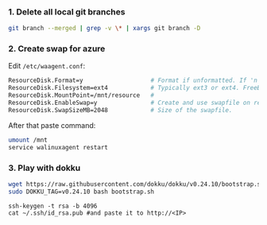 ### 1. Delete all local git branches

```bash
git branch --merged | grep -v \* | xargs git branch -D 
```

### 2. Create swap for azure

Edit `/etc/waagent.conf`: 
```bash
ResourceDisk.Format=y                   # Format if unformatted. If 'n', resour$
ResourceDisk.Filesystem=ext4            # Typically ext3 or ext4. FreeBSD image$
ResourceDisk.MountPoint=/mnt/resource   #
ResourceDisk.EnableSwap=y               # Create and use swapfile on resource d$
ResourceDisk.SwapSizeMB=2048            # Size of the swapfile.
```

After that paste command: 
```bash
umount /mnt
service walinuxagent restart
```

### 3. Play with dokku

```bash
wget https://raw.githubusercontent.com/dokku/dokku/v0.24.10/bootstrap.sh;
sudo DOKKU_TAG=v0.24.10 bash bootstrap.sh
```

```
ssh-keygen -t rsa -b 4096 
cat ~/.ssh/id_rsa.pub #and paste it to http://<IP>
```
